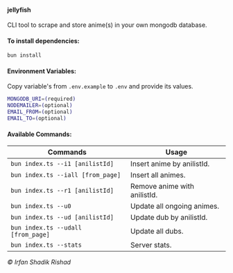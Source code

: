 #### jellyfish

CLI tool to scrape and store anime(s) in your own mongodb database.

#### To install dependencies:

```bash
bun install
```

#### Environment Variables:

Copy variable's from `.env.example` to `.env` and provide its values.

```bash
MONGODB_URI=(required)
NODEMAILER=(optional)
EMAIL_FROM=(optional)
EMAIL_TO=(optional)
```

#### Available Commands:

| Commands                           | Usage                        |
| ---------------------------------- | ---------------------------- |
| `bun index.ts --i1 [anilistId]`    | Insert anime by anilistId.   |
| `bun index.ts --iall [from_page]`  | Insert all animes.           |
| `bun index.ts --r1 [anilistId]`    | Remove anime with anilistId. |
| `bun index.ts --u0`                | Update all ongoing animes.   |
| `bun index.ts --ud [anilistId]`    | Update dub by anilistId.     |
| `bun index.ts --udall [from_page]` | Update all dubs.             |
| `bun index.ts --stats`             | Server stats.                |

_© Irfan Shadik Rishad_

